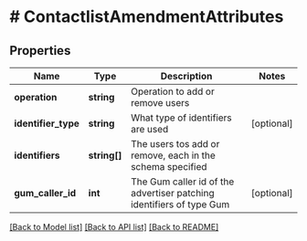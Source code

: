 # # ContactlistAmendmentAttributes

## Properties

Name | Type | Description | Notes
------------ | ------------- | ------------- | -------------
**operation** | **string** | Operation to add or remove users |
**identifier_type** | **string** | What type of identifiers are used | [optional]
**identifiers** | **string[]** | The users tos add or remove, each in the schema specified |
**gum_caller_id** | **int** | The Gum caller id of the advertiser patching identifiers of type Gum | [optional]

[[Back to Model list]](../../README.md#models) [[Back to API list]](../../README.md#endpoints) [[Back to README]](../../README.md)
